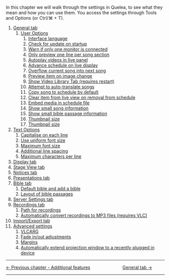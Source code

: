 In this chapter we will walk through the settings in Quelea, to see what
they mean and how you can use them. You access the settings through
Tools and Options (or Ctrl/⌘ + T).

1. [General tab](General_tab "General tab")
   1. [User Options](General_tab#user-options "General tab")
      1. [Interface language](General_tab#interface-language "General tab")
      2. [Check for update on startup](General_tab#check-for-update-on-startup "General tab")
      3. [Warn if only one monitor is connected](General_tab#warn-if-only-one-monitor-is-connected "General tab")
      4. [Only preview one line per song section](General_tab#only-preview-one-line-per-song-section "General tab")
      5. [Autoplay videos in live panel](General_tab#autoplay-videos-in-live-panel "General tab")
      6. [Advance schedule on live display](General_tab#advance-schedule-on-live-display "General tab")
      7. [Overflow current song into next song](General_tab#overflow-current-song-into-next-song "General tab")
      8. [Preview item on image change](General_tab#preview-item-on-image-change "General tab")
      9. [Show Video Library Tab (requires restart)](General_tab#show-video-library-tab-\(requires-restart\) "General tab")
      10. [Attempt to auto-translate songs](General_tab#attempt-to-auto-translate-songs "General tab")
      11. [Copy song to schedule by default](General_tab#copy-song-to-schedule-by_default "General tab")
      12. [Clear item from live view on removal from schedule](General_tab#clear-item-from-live-view-on-removal-from-schedule "General tab")
      13. [Embed media in schedule file](General_tab#embed-media-in-schedule-file "General tab")
      14. [Show small song information](General_tab#show-small-song-information "General tab")
      15. [Show small bible passage information](General_tab#show-small-bible-passage-information "General tab")
      16. [Thumbnail size](General_tab#thumbnail-size "General tab")
      16. [Thumbnail size](General_tab#thumbnail-size "General tab")
2. [Text Options](General_tab#text-options "General tab")
      1. [Capitalise on each line](General_tab#capitalise-on-each-line "General tab")
      2. [Use uniform font size](General_tab#use-uniform-font-size "General tab")
      3. [Maximum font size](General_tab#maximum-font-size "General tab")
      4. [Additional line spacing](General_tab#additional-line-spacing "General tab")
      5. [Maximum characters per line](General_tab#maximum-characters-per-line "General tab")
2. [Display tab](Display_tab "Display tab")
3. [Stage View tab](Stage_View_tab "Stage View tab")
4. [Notices tab](Notices_tab "Notices tab")
5. [Presentations tab](Presentations_tab "Presentations tab")
6. [Bible tab](Bible_tab "Bible tab")
      1. [Default bible and add a bible](Bible_tab#default-bible-and-add-a-bible "Bible tab")
      2. [Layout of bible passages](Bible_tab#layout-of-bible-passages "Bible tab")
7. [Server Settings tab](Server_Settings_tab "Server Settings tab")
8. [Recordings tab](Recordings_tab "Recordings tab")
      1. [Path for recordings](Recordings_tab#path-for-recordings "Recordings tab")
      2. [Automatically convert recordings to MP3 files (requires VLC)](Recordings_tab#automatically-convert-recordings-to-MP3-files-(requires-VLC) "Recordingstab")
9. [Import/Export tab](Import/Export "Import/Export tab")
10. [Advanced settings](Advanced_settings "Advanced settings")
      1. [VLCARG](Advanced_settings#vlcarg "Advanced settings")
      2. [Fade in/out adjustments](Advanced_settings#fade-in/out_adjustments "Advanced settings")
      3. [Margins](Advanced_settings#margins "Advanced settings")
      4. [Automatically extend projection window to a recently plugged in device](Advanced_settings#automatically-extend-projection-window-to-a-recently-plugged-in-device "Advanced settings")

-----



[← Previous chapter - Additional
features](Additional_features "Additional features") &nbsp;&nbsp;&nbsp;&nbsp;&nbsp;&nbsp;&nbsp;&nbsp;&nbsp;&nbsp;&nbsp;&nbsp;&nbsp;&nbsp;&nbsp;&nbsp;&nbsp;&nbsp;&nbsp;&nbsp;&nbsp;&nbsp;&nbsp;&nbsp;
[General tab →](General_tab "General tab")

---
